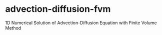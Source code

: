 # advection-diffusion-fvm
1D Numerical Solution of Advection-Diffusion Equation with Finite Volume Method
